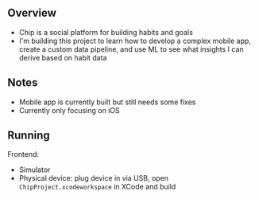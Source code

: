 ## Overview

- Chip is a social platform for building habits and goals
- I'm building this project to learn how to develop a complex mobile app, create a custom data pipeline, and use ML to see what insights I can derive based on habit data

## Notes

- Mobile app is currently built but still needs some fixes
- Currently only focusing on iOS

## Running

Frontend:

- Simulator
- Physical device: plug device in via USB, open `ChipProject.xcodeworkspace` in XCode and build

<!-- Brief demo: https://www.youtube.com/watch?v=WGds-UYgeeo -->
<!-- ![goals cloud image](goals_cloud.png "Goals Cloud") -->
